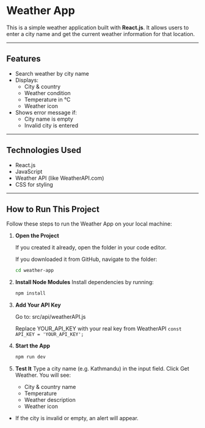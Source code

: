 # Weather App

This is a simple weather application built with **React.js**. It allows users to enter a city name and get the current weather information for that location.

---

## Features

- Search weather by city name
- Displays:
  - City & country
  - Weather condition
  - Temperature in °C
  - Weather icon
- Shows error message if:
  - City name is empty
  - Invalid city is entered

---

## Technologies Used

- React.js
- JavaScript
- Weather API (like WeatherAPI.com)
- CSS for styling

---

##  How to Run This Project

Follow these steps to run the Weather App on your local machine:

1. **Open the Project**

   If you created it already, open the folder in your code editor.

   If you downloaded it from GitHub, navigate to the folder:

   ```bash
   cd weather-app
   
2. **Install Node Modules**
    Install dependencies by running:

    ```bash
    npm install

3. **Add Your API Key**

    Go to: src/api/weatherAPI.js
    
    Replace YOUR_API_KEY with your real key from WeatherAPI
    ```const API_KEY = 'YOUR_API_KEY';```

4. **Start the App**
    ```bash
    npm run dev

5. **Test It**
    Type a city name (e.g. Kathmandu) in the input field.
    Click Get Weather.
    You will see:
    - City & country name
    - Temperature
    - Weather description
    - Weather icon

  - If the city is invalid or empty, an alert will appear.
